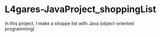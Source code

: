 # L4gares-JavaProject_shoppingList
In this project, I make a shoppe list with Java (object-oriented programming)
